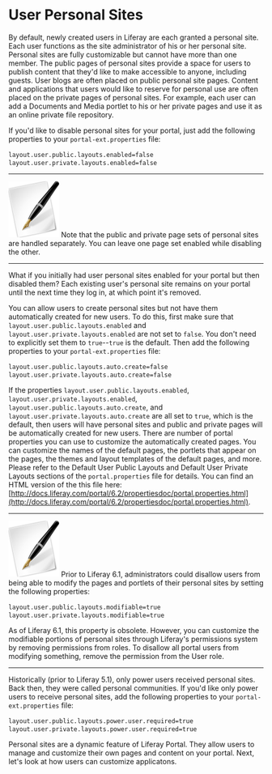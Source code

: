 # User Personal Sites

By default, newly created users in Liferay are each granted a personal site.
Each user functions as the site administrator of his or her personal site.
Personal sites are fully customizable but cannot have more than one member. The
public pages of personal sites provide a space for users to publish content that
they'd like to make accessible to anyone, including guests. User blogs are often
placed on public personal site pages. Content and applications that users would
like to reserve for personal use are often placed on the private pages of
personal sites. For example, each user can add a Documents and Media portlet to
his or her private pages and use it as an online private file repository.

If you'd like to disable personal sites for your portal, just add the following
properties to your `portal-ext.properties` file:

    layout.user.public.layouts.enabled=false
    layout.user.private.layouts.enabled=false
    
---

![Tip](../../images/tip.png) Note that the public and private page sets of
personal sites are handled separately. You can leave one page set enabled while
disabling the other.

---

What if you initially had user personal sites enabled for your portal but then
disabled them? Each existing user's personal site remains on your portal until
the next time they log in, at which point it's removed.

You can allow users to create personal sites but not have them automatically
created for new users. To do this, first make sure that
`layout.user.public.layouts.enabled` and `layout.user.private.layouts.enabled`
are not set to `false`. You don't need to explicitly set them to `true`--`true`
is the default. Then add the following properties to your
`portal-ext.properties` file:

    layout.user.public.layouts.auto.create=false
    layout.user.private.layouts.auto.create=false
    
If the properties `layout.user.public.layouts.enabled`,
`layout.user.private.layouts.enabled`, `layout.user.public.layouts.auto.create`,
and `layout.user.private.layouts.auto.create` are all set to `true`, which is
the default, then users will have personal sites and public and private pages
will be automatically created for new users. There are number of portal
properties you can use to customize the automatically created pages. You can
customize the names of the default pages, the portlets that appear on the pages,
the themes and layout templates of the default pages, and more. Please refer to
the Default User Public Layouts and Default User Private Layouts sections of the
`portal.properties` file for details. You can find an HTML version of the this
file here:
[http://docs.liferay.com/portal/6.2/propertiesdoc/portal.properties.html](http://docs.liferay.com/portal/6.2/propertiesdoc/portal.properties.html).

---

![Tip](../../images/tip.png) Prior to Liferay 6.1, administrators could disallow
users from being able to modify the pages and portlets of their personal sites
by setting the following properties:

    layout.user.public.layouts.modifiable=true
    layout.user.private.layouts.modifiable=true
    
As of Liferay 6.1, this property is obsolete. However, you can customize the
modifiable portions of personal sites through Liferay's permissions system by
removing permissions from roles. To disallow all portal users from modifying
something, remove the permission from the User role.

---

Historically (prior to Liferay 5.1), only power users received personal sites.
Back then, they were called personal communities. If you'd like only power users
to receive personal sites, add the following properties to your
`portal-ext.properties` file:

    layout.user.public.layouts.power.user.required=true
    layout.user.private.layouts.power.user.required=true
    
Personal sites are a dynamic feature of Liferay Portal. They allow users to
manage and customize their own pages and content on your portal. Next, let's
look at how users can customize applicatons.
